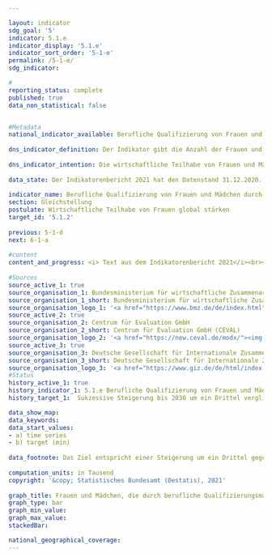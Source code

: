 ```yaml
---

layout: indicator    
sdg_goal: '5'    
indicator: 5.1.e    
indicator_display: '5.1.e'    
indicator_sort_order: '5-1-e'    
permalink: /5-1-e/    
sdg_indicator:     

#    
reporting_status: complete    
published: true    
data_non_statistical: false    


#Metadata    
national_indicator_available: Berufliche Qualifizierung von Frauen und Mädchen durch deutsche entwicklungspolitische Zusammenarbeit    
    
dns_indicator_definition: Der Indikator gibt die Anzahl der Frauen und Mädchen in Entwicklungs- und Schwellenländern an, die durch berufliche Qualifizierungsmaßnahmen deutscher entwicklungspolitischer Zusammenarbeit erreicht wurden.    
    
dns_indicator_intention: Die wirtschaftliche Teilhabe von Frauen und Mädchen in Entwicklungs- und Schwellenländern soll gestärkt werden. Daher soll bis 2030 die Anzahl der durch deutsche Entwicklungszusammenarbeit beruflich qualifizierten Frauen und Mädchen in Entwicklungs- und Schwellenländern sukzessive um ein Drittel gegenüber dem Jahr 2015 erhöht werden.    
    
data_state: Der Indikatorenbericht 2021 hat den Datenstand 31.12.2020. Die Daten auf der DNS-Online Plattform werden regelmäßig aktualisiert, sodass online aktuellere Daten verfügbar sein können als im Indikatorenbericht 2021 veröffentlicht.    
    
indicator_name: Berufliche Qualifizierung von Frauen und Mädchen durch deutsche entwicklungspolitische Zusammenarbeit    
section: Gleichstellung    
postulate: Wirtschaftliche Teilhabe von Frauen global stärken    
target_id: '5.1.2'    
    
previous: 5-1-d    
next: 6-1-a    
    
#content    
content_and_progress: <i> Text aus dem Indikatorenbericht 2021</i><br><br>Als Datenquelle wurden Informationen vom Bundesministerium für wirtschaftliche Zusammenarbeit und Entwicklung (BMZ) zu geförderten Projekten verwendet, die sich im Jahr 2015 in der Durchführungsphase befanden. Zu diesen Maßnahmen zählen alle kurz-, mittel- und langfristigen formalen und non-formalen Berufsbildungsmaßnahmen in Entwicklungs- und Schwellenländern. Die Maßnahmen werden vollständig durch Mittel des Bundeshaushaltes sowie durch Marktmittel der Kreditanstalt für Wiederaufbau finanziert. Die Datenerhebung erfolgte erstmalig im Jahr 2015 im Auftrag des BMZ durch die Deutsche Gesellschaft für Internationale Zusammenarbeit GmbH sowie das Centrum für Evaluation GmbH und wird im dreijährigen Rhythmus durchgeführt. Insofern kann eine mögliche Zielerreichung des Indikators gemäß der im Indikatorenbericht zugrunde gelegten Methodik noch nicht beurteilt werden.<br><br>Im Jahr 2018 wurden rund 863&nbsp;000 Frauen und Mädchen durch berufliche Qualifizierungsmaßnahmen erreicht. Dies ist gegenüber 2015 – dem ersten Jahr der Erhebung – ein Anstieg um 243&nbsp;%. Davon konnten 26,5&nbsp;% über direkte Berufsbildungsmaßnahmen erreicht werden. Durch Institutionenförderung wurden 31,6&nbsp;% der Frauen und Mädchen erreicht und durch Maßnahmen auf Politikfeldebene 41,8&nbsp;%. Durch die finanzielle Zusammenarbeit wurden insgesamt 93,0&nbsp;% der Frauen und Mädchen erreicht.<br><br>Frauen und Mädchen in Entwicklungs- und Schwellenländern werden auf unterschiedlichen Ebenen von deutscher entwicklungspolitischer Zusammenarbeit erreicht, weswegen die Daten auf drei Ebenen abgefragt wurden. (1) Bei Maßnahmen auf Individualebene kann die Anzahl der Frauen und Mädchen, die beruflich aus- und weitergebildet wurden oder an entsprechend ausgerichteten Beratungsmaßnahmen teilgenommen haben, direkt erfasst werden. Bei (2) Förderung von Institutionen oder (3) Förderung auf Politikfeldebene muss die erreichte Anzahl in den geförderten Aus- und Weiterbildungseinrichtungen geschätzt werden. Dabei werden auf Institutionenebene die Gesamtzahl der weiblichen Aus- und Weiterzubildenden in den jeweils geförderten Aus- und Weiterbildungseinrichtungen und auf Politikfeldebene alle weiblichen Aus- und Weiterzubildenden in den Partnerländern als erreichte Frauen und Mädchen angenommen. Folglich kann es zu Überschätzungen und zu Mehrfachzählungen kommen – insbesondere auf Politikfeldebene. Ferner kann nicht ausgeschlossen werden, dass es bei Nachfolgeprojekten oder bei mehreren zeitgleich durchgeführten Projekten in derselben Region zu Mehrfachzählungen der erreichten Frauen und Mädchen kommt.<br><br>Der Wert des Indikators hängt stark von der geförderten Ebene ab, da durch die Förderung von Institutionen oder Politikfeldern in der Regel mehr Frauen und Mädchen erreicht werden als bei individuellen Maßnahmen. Der Indikator trifft keine Aussage zu Erfolg, Umfang und Qualität der Qualifizierungsmaßnahmen, die recht unterschiedlich sein können. Die Maßnahmen zur Förderung der beruflichen Qualifizierung von Frauen und Mädchen sind Teil der gesamten öffentlichen Entwicklungsausgaben. Diese sind im Indikator [17.1](https://sustainabledevelopment-deutschland.github.io/17-1-a/) dargestellt.    
    
#Sources    
source_active_1: true                    
source_organisation_1: Bundesministerium für wirtschaftliche Zusammenarbeit und Entwicklung                    
source_organisation_1_short: Bundesministerium für wirtschaftliche Zusammenarbeit und Entwicklung (BMZ)                    
source_organisation_logo_1: '<a href="https://www.bmz.de/de/index.html"><img src="https://g205sdgs.github.io/sdg-indicators/public/logos/bmz.png" alt=" Bundesministerium für wirtschaftliche Zusammenarbeit und Entwicklung (BMZ)" title="Klicken Sie hier um zu der Homepage der Organisation zu gelangen" style="border: transparent"/></a>'                    
source_active_2: true                    
source_organisation_2: Centrum für Evaluation GmbH                    
source_organisation_2_short: Centrum für Evaluation GmbH (CEVAL)                    
source_organisation_logo_2: '<a href="https://new.ceval.de/modx/"><img src="https://g205sdgs.github.io/sdg-indicators/public/logos/ceval.png" alt=" Centrum für Evaluation GmbH (CEVAL)" title="Klicken Sie hier um zu der Homepage der Organisation zu gelangen" style="border: transparent"/></a>'                    
source_active_3: true                    
source_organisation_3: Deutsche Gesellschaft für Internationale Zusammenarbeit GmbH                    
source_organisation_3_short: Deutsche Gesellschaft für Internationale Zusammenarbeit (GIZ) GmbH                    
source_organisation_logo_3: '<a href="https://www.giz.de/de/html/index.html"><img src="https://g205sdgs.github.io/sdg-indicators/public/logos/giz.png" alt=" Deutsche Gesellschaft für Internationale Zusammenarbeit (GIZ) GmbH" title="Klicken Sie hier um zu der Homepage der Organisation zu gelangen" style="border: transparent"/></a>'                        
#Status    
history_active_1: true
history_indicator_1: 5.1.e Berufliche Qualifizierung von Frauen und Mädchen durch deutsche entwicklungspolitische Zusamenarbeit
history_target_1:  Sukzessive Steigerung bis 2030 um ein Drittel verglichen mit Basisjahr 2015    

data_show_map:     
data_keywords:    
data_start_values:     
- a) time series
- b) target (min)
    
data_footnote: Das Ziel entspricht einer Steigerung um ein Drittel gegenüber 2015    
    
computation_units: in Tausend    
copyright: '&copy; Statistisches Bundesamt (Destatis), 2021'
    
graph_title: Frauen und Mädchen, die durch berufliche Qualifizierungsmaßnahmen deutscher entwicklungspolitischer Zusammenarbeit erreicht wurden    
graph_type: bar    
graph_min_value:     
graph_max_value:     
stackedBar:     

national_geographical_coverage:     
---    
```

<div>
  <div class="my-header">
    <h3>
    </h3>
  </div>